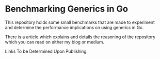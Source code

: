 # Benchmarking Generics in Go
This repository holds some small benchmarks that are made to experiment and determine
the performance implications on using generics in Go.

There is a article which explains and details the reasoning of the repository 
which you can read on either my blog or medium.

Links To be Determined Upon Publishing